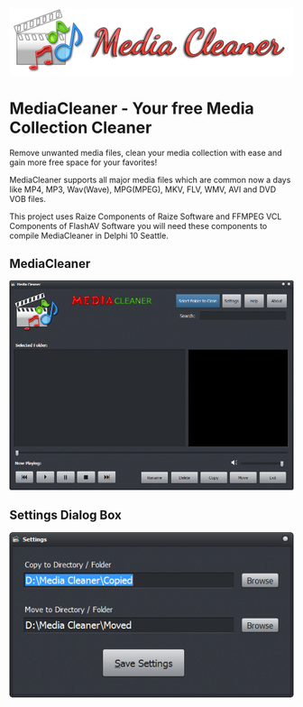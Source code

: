 ![](https://github.com/amjadtbssm/MediaCleaner/raw/master/MCBanner.png)
# MediaCleaner - Your free Media Collection Cleaner

Remove unwanted media files, clean your media collection with ease and gain more free space for your favorites! 

MediaCleaner supports all major media files which are common now a days like MP4, MP3, Wav(Wave), MPG(MPEG), MKV, FLV, WMV, AVI and DVD VOB files.

This project uses Raize Components of Raize Software and FFMPEG VCL Components of FlashAV Software you will need these components to compile MediaCleaner in Delphi 10 Seattle.

## MediaCleaner
![](https://github.com/amjadtbssm/MediaCleaner/raw/master/Win32/Release/Help/assets/main_window.png)

## Settings Dialog Box
![](https://github.com/amjadtbssm/MediaCleaner/raw/master/Win32/Release/Help/assets/settings_window.png)
